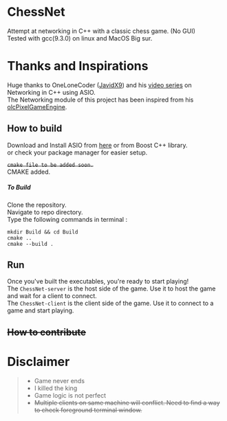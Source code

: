 # ChessNet
Attempt at networking in C++ with a classic chess game. (No GUI)  
Tested with gcc(9.3.0) on linux and MacOS Big sur.  

# Thanks and Inspirations
Huge thanks to OneLoneCoder ([JavidX9](https://github.com/OneLoneCoder)) and his [video series](https://youtu.be/2hNdkYInj4g) on Networking in C++ using ASIO.  
The Networking module of this project has been inspired from his [olcPixelGameEngine](https://github.com/OneLoneCoder/olcPixelGameEngine).

## How to build
Download and Install ASIO from [here](https://think-async.com/Asio/)  or from Boost C++ library.  
or check your package manager for easier setup.

~~`cmake file to be added soon.`~~  
CMAKE added. 

##### To Build
Clone the repository.  
Navigate to repo directory.  
Type the following commands in terminal :

```
mkdir Build && cd Build  
cmake ..  
cmake --build .  
```

## Run 
Once you've built the executables, you're ready to start playing!  
The `ChessNet-server` is the host side of the game.  Use it to host the game and wait for a client to connect.  
The `ChessNet-client` is the client side of the game.  Use it to connect to a game and start playing.  


## ~~How to contribute~~

# Disclaimer
> - Game never ends
> - I killed the king
> - Game logic is not perfect 
> - ~~Multiple clients on same machine will conflict. Need to find a way to check foreground terminal window.~~
